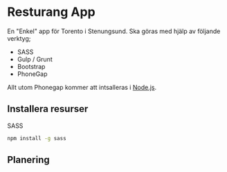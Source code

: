 # Resturang App
En "Enkel" app för Torento i Stenungsund. Ska göras med hjälp av följande verktyg;
* SASS
* Gulp / Grunt
* Bootstrap
* PhoneGap

Allt utom Phonegap kommer att intsalleras i [Node.js](https://nodejs.org/dist/v10.16.3/node-v10.16.3-x64.msi).

## Installera resurser
SASS
```bash
npm install -g sass
```


## Planering
